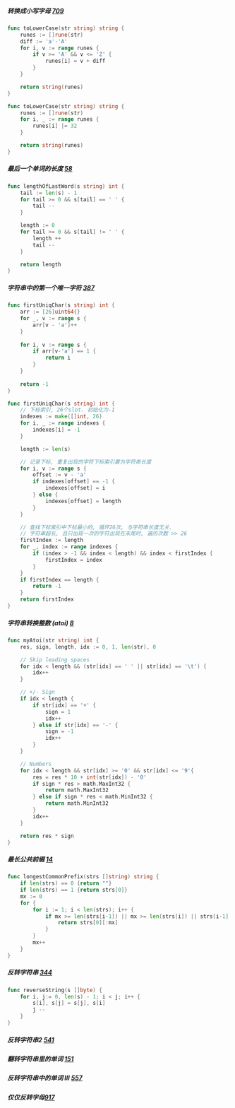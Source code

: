 ##### 转换成小写字母 [709](https://leetcode-cn.com/problems/to-lower-case/)
```go
func toLowerCase(str string) string {
	runes := []rune(str)
	diff := 'a'-'A'
	for i, v := range runes {
		if v >= 'A' && v <= 'Z' {
			runes[i] = v + diff
		}
	}

	return string(runes)
}
```

```go
func toLowerCase(str string) string {
	runes := []rune(str)
	for i, _ := range runes {
		runes[i] |= 32
	}

	return string(runes)
}
```

##### 最后一个单词的长度 [58](https://leetcode-cn.com/problems/length-of-last-word/)

```go
func lengthOfLastWord(s string) int {
    tail := len(s) - 1
    for tail >= 0 && s[tail] == ' ' {
        tail --
    }

    length := 0
    for tail >= 0 && s[tail] != ' ' {
        length ++
        tail --
    }

    return length
}
```

##### 字符串中的第一个唯一字符 [387](https://leetcode-cn.com/problems/first-unique-character-in-a-string/)
```go
func firstUniqChar(s string) int {
	arr := [26]uint64{}
	for _, v := range s {
		arr[v - 'a']++
	}
	
	for i, v := range s {
		if arr[v-'a'] == 1 {
			return i
		}
	} 
	
	return -1
}
```

```go
func firstUniqChar(s string) int {
	// 下标索引, 26个slot. 初始化为-1
	indexes := make([]int, 26)
	for i, _ := range indexes {
		indexes[i] = -1
	}

	length := len(s)

	// 记录下标, 重复出现的字符下标索引置为字符串长度
	for i, v := range s {
		offset := v - 'a'
		if indexes[offset] == -1 {
			indexes[offset] = i
		} else {
			indexes[offset] = length
		}
	}

	// 查找下标索引中下标最小的, 循环26次, 与字符串长度无关.
	// 字符串超长, 且只出现一次的字符出现在末尾时, 遍历次数 >> 26
	firstIndex := length
	for _, index := range indexes {
		if (index > -1 && index < length) && index < firstIndex {
			firstIndex = index
		}
	}
	if firstIndex == length {
		return -1
	}
	return firstIndex
}
```

##### 字符串转换整数 (atoi) [8](https://leetcode-cn.com/problems/string-to-integer-atoi/)

```go
func myAtoi(str string) int {
	res, sign, length, idx := 0, 1, len(str), 0

	// Skip leading spaces
	for idx < length && (str[idx] == ' ' || str[idx] == '\t') {
		idx++
	}

	// +/- Sign
	if idx < length {
		if str[idx] == '+' {
			sign = 1
			idx++
		} else if str[idx] == '-' {
			sign = -1
			idx++
		}
	}

	// Numbers
	for idx < length && str[idx] >= '0' && str[idx] <= '9'{
		res = res * 10 + int(str[idx]) - '0'
		if sign * res > math.MaxInt32 {
			return math.MaxInt32
		} else if sign * res < math.MinInt32 {
			return math.MinInt32
		}
		idx++
	}

	return res * sign
}
```

##### 最长公共前缀 [14](https://leetcode-cn.com/problems/longest-common-prefix/)
```go
func longestCommonPrefix(strs []string) string {
    if len(strs) == 0 {return ""}
    if len(strs) == 1 {return strs[0]}
    mx := 0
    for {
        for i := 1; i < len(strs); i++ {
            if mx >= len(strs[i-1]) || mx >= len(strs[i]) || strs[i-1][mx] != strs[i][mx] {
                return strs[0][:mx]
            }
        }
        mx++
    }
}
```

##### 反转字符串 [344](https://leetcode-cn.com/problems/reverse-string/)
```go
func reverseString(s []byte) {
	for i, j:= 0, len(s) - 1; i < j; i++ {
		s[i], s[j] = s[j], s[i]
		j -- 
	}
}
```
##### 反转字符串2 [541](https://leetcode-cn.com/problems/reverse-string-ii/)


##### 翻转字符串里的单词 [151](https://leetcode-cn.com/problems/reverse-words-in-a-string/)

##### 反转字符串中的单词 III [557](https://leetcode-cn.com/problems/reverse-words-in-a-string-iii/)


##### 仅仅反转字母[917](https://leetcode-cn.com/problems/reverse-only-letters/)

